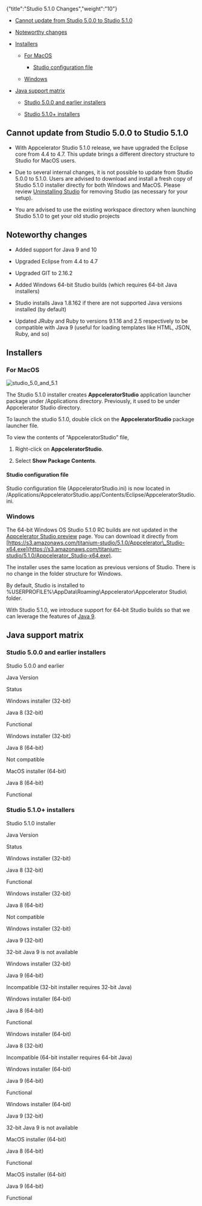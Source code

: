{"title":"Studio 5.1.0 Changes","weight":"10"}

* [Cannot update from Studio 5.0.0 to Studio 5.1.0](#CannotupdatefromStudio5.0.0toStudio5.1.0)

* [Noteworthy changes](#Noteworthychanges)

* [Installers](#Installers)

  * [For MacOS](#ForMacOS)

    * [Studio configuration file](#Studioconfigurationfile)

  * [Windows](#Windows)

* [Java support matrix](#Javasupportmatrix)

  * [Studio 5.0.0 and earlier installers](#Studio5.0.0andearlierinstallers)

  * [Studio 5.1.0+ installers](#Studio5.1.0+installers)


## Cannot update from Studio 5.0.0 to Studio 5.1.0

* With Appcelerator Studio 5.1.0 release, we have upgraded the Eclipse core from 4.4 to 4.7. This update brings a different directory structure to Studio for MacOS users.

* Due to several internal changes, it is not possible to update from Studio 5.0.0 to 5.1.0. Users are advised to download and install a fresh copy of Studio 5.1.0 installer directly for both Windows and MacOS. Please review [Uninstalling Studio](/docs/appc/Axway_Appcelerator_Studio/Axway_Appcelerator_Studio_Guide/Updating_Studio/Uninstalling_Studio/) for removing Studio (as necessary for your setup).

* You are advised to use the existing workspace directory when launching Studio 5.1.0 to get your old studio projects


## Noteworthy changes

* Added support for Java 9 and 10

* Upgraded Eclipse from 4.4 to 4.7

* Upgraded GIT to 2.16.2

* Added Windows 64-bit Studio builds (which requires 64-bit Java installers)

* Studio installs Java 1.8.162 if there are not supported Java versions installed (by default)

* Updated JRuby and Ruby to versions 9.1.16 and 2.5 respectively to be compatible with Java 9 (useful for loading templates like HTML, JSON, Ruby, and so)


## Installers

### For MacOS

![studio_5.0_and_5.1](/Images/appc/download/attachments/56296323/studio_5.0_and_5.1.png)

The Studio 5.1.0 installer creates **AppceleratorStudio** application launcher package under /Applications directory. Previously, it used to be under Appcelerator Studio directory.

To launch the studio 5.1.0, double click on the **AppceleratorStudio** package launcher file.

To view the contents of “AppceleratorStudio” file,

1. Right-click on **AppceleratorStudio**.

2. Select **Show Package Contents**.


#### Studio configuration file

Studio configuration file (AppceleratorStudio.ini) is now located in /Applications/AppceleratorStudio.app/Contents/Eclipse/AppceleratorStudio.ini.

### Windows

The 64-bit Windows OS Studio 5.1.0 RC builds are not updated in the [Appcelerator Studio preview](http://preview.appcelerator.com/appc-studio/) page. You can download it directly from [https://s3.amazonaws.com/titanium-studio/5.1.0/Appcelerator\_Studio-x64.exe](https://s3.amazonaws.com/titanium-studio/5.1.0/Appcelerator_Studio-x64.exe).

The installer uses the same location as previous versions of Studio. There is no change in the folder structure for Windows.

By default, Studio is installed to %USERPROFILE%\\AppData\\Roaming\\Appcelerator\\Appcelerator Studio\\ folder.

With Studio 5.1.0, we introduce support for 64-bit Studio builds so that we can leverage the features of [Java 9](https://www.oracle.com/java/java9.html).

## Java support matrix

### Studio 5.0.0 and earlier installers

Studio 5.0.0 and earlier

Java Version

Status

Windows installer (32-bit)

Java 8 (32-bit)

Functional

Windows installer (32-bit)

Java 8 (64-bit)

Not compatible

MacOS installer (64-bit)

Java 8 (64-bit)

Functional

### Studio 5.1.0+ installers

Studio 5.1.0 installer

Java Version

Status

Windows installer (32-bit)

Java 8 (32-bit)

Functional

Windows installer (32-bit)

Java 8 (64-bit)

Not compatible

Windows installer (32-bit)

Java 9 (32-bit)

32-bit Java 9 is not available

Windows installer (32-bit)

Java 9 (64-bit)

Incompatible (32-bit installer requires 32-bit Java)

Windows installer (64-bit)

Java 8 (64-bit)

Functional

Windows installer (64-bit)

Java 8 (32-bit)

Incompatible (64-bit installer requires 64-bit Java)

Windows installer (64-bit)

Java 9 (64-bit)

Functional

Windows installer (64-bit)

Java 9 (32-bit)

32-bit Java 9 is not available

MacOS installer (64-bit)

Java 8 (64-bit)

Functional

MacOS installer (64-bit)

Java 9 (64-bit)

Functional
